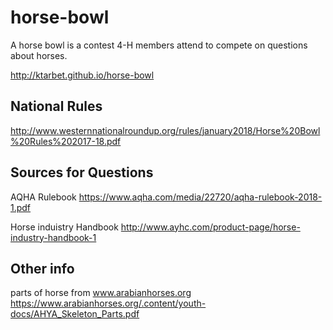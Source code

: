 # horse-bowl

A horse bowl is a contest 4-H members attend to compete on questions about horses.


http://ktarbet.github.io/horse-bowl



##  National Rules

http://www.westernnationalroundup.org/rules/january2018/Horse%20Bowl%20Rules%202017-18.pdf


## Sources for Questions

AQHA Rulebook
https://www.aqha.com/media/22720/aqha-rulebook-2018-1.pdf

Horse induistry Handbook
http://www.ayhc.com/product-page/horse-industry-handbook-1


## Other info

parts of horse from www.arabianhorses.org  https://www.arabianhorses.org/.content/youth-docs/AHYA_Skeleton_Parts.pdf
